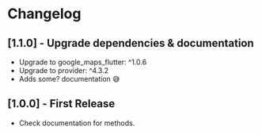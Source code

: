 # Changelog

## [1.1.0] - Upgrade dependencies & documentation

* Upgrade to google_maps_flutter: ^1.0.6
* Upgrade to provider: ^4.3.2
* Adds some? documentation 😅

## [1.0.0] - First Release

* Check documentation for methods.
